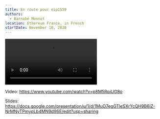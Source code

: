 ```yaml
---
title: En route pour eip1559
authors:
  - Barnabé Monnot
location: Ethereum France, in French
startDate: November 10, 2020
---
```


<video src="https://www.youtube.com/watch?v=p8M5RpiUG8o"></video>

Video: <https://www.youtube.com/watch?v=p8M5RpiUG8o>

Slides: <https://docs.google.com/presentation/u/1/d/1MuO7egGTleSXrYcQH9B6IZ-NrMNyTPmypLb4MN9d9SE/edit?usp=sharing>
